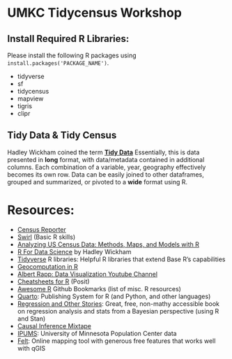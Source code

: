 # UMKC Tidycensus Workshop

## Install Required R Libraries:


Please install the following R packages using `install.packages('PACKAGE_NAME')`.

- tidyverse
- sf
- tidycensus
- mapview
- tigris
- clipr

## Tidy Data & Tidy Census

Hadley Wickham coined the term [**Tidy Data**](https://vita.had.co.nz/papers/tidy-data.pdf) Essentially, this is data presented in **long** format, with data/metadata contained in additional columns. Each combination of a variable, year, geography effectively becomes its own row. Data can be easily joined to other dataframes, grouped and summarized, or pivoted to a **wide** format using R.

# Resources:
- [Census Reporter](https://censusreporter.org/)
- [Swirl](https://swirlstats.com/students.html) (Basic R skills)
-  [Analyzing US Census Data: Methods, Maps, and Models with R](https://walker-data.com/census-r/index.html)
-  [R  For Data Science](https://r4ds.hadley.nz/) by Hadley Wickham
-  [Tidyverse](https://www.tidyverse.org/) R libraries: Helpful R libraries that extend Base R’s capabilities
-  [Geocomputation in R](https://r.geocompx.org/)
-  [Albert Rapp: Data Visualization Youtube Channel](https://www.youtube.com/@rappa753)
-  [Cheatsheets for R](https://posit.co/resources/cheatsheets/) (Posit)
-  [Awesome R](https://github.com/qinwf/awesome-R?tab=readme-ov-file) Github Bookmarks (list of misc. R resources)
-  [Quarto](https://quarto.org/): Publishing System for R (and Python, and other languages)
-  [Regression and Other Stories](https://users.aalto.fi/~ave/ROS.pdf): Great, free, non-mathy accessible book on regression analysis and stats from a Bayesian perspective (using R and Stan)
-  [Causal Inference Mixtape](https://mixtape.scunning.com/)
-  [IPUMS](https://www.ipums.org/): University of Minnesota Population Center data
-  [Felt](https://felt.com/): Online mapping tool with generous free features that works well with qGIS 
